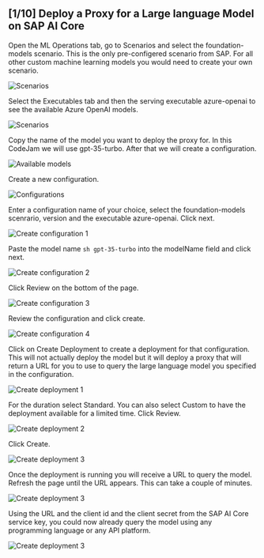 ## [1/10] Deploy a Proxy for a Large language Model on SAP AI Core

Open the ML Operations tab, go to Scenarios and select the foundation-models scenario. This is the only pre-configered scenario from SAP. For all other custom machine learning models you would need to create your own scenario.

![Scenarios](images/2024-07-22_12-52-11.png)

Select the Executables tab and then the serving executable azure-openai to see the available Azure OpenAI models.

![Scenarios](images/2024-07-22_13-04-27.png)

Copy the name of the model you want to deploy the proxy for. In this CodeJam we will use gpt-35-turbo.
After that we will create a configuration.

![Available models](images/2024-07-22_13-04-40.png)

Create a new configuration.

![Configurations](images/2024-07-22_13-15-51.png)

Enter a configuration name of your choice, select the foundation-models scenrario, version and the executable azure-openai. Click next.

![Create configuration 1](images/2024-07-16_16-42-19.png)

Paste the model name ```sh gpt-35-turbo``` into the modelName field and click next.

![Create configuration 2](images/2024-07-16_16-42-54.png)

Click Review on the bottom of the page.

![Create configuration 3](images/2024-07-16_16-43-20.png)

Review the configuration and click create.

![Create configuration 4](images/2024-07-16_16-43-35.png)

Click on Create Deployment to create a deployment for that configuration. This will not actually deploy the model but it will deploy a proxy that will return a URL for you to use to query the large language model you specified in the configuration.

![Create deployment 1](images/2024-07-16_16-43-57.png)

For the duration select Standard. You can also select Custom to have the deployment available for a limited time. Click Review.

![Create deployment 2](images/2024-07-16_16-44-17.png)

Click Create.

![Create deployment 3](images/2024-07-16_16-44-32.png)

Once the deployment is running you will receive a URL to query the model. Refresh the page until the URL appears. This can take a couple of minutes.

![Create deployment 3](images/2024-07-16_16-44-49.png)

Using the URL and the client id and the client secret from the SAP AI Core service key, you could now already query the model using any programming language or any API platform.

![Create deployment 3](images/2024-07-16_16-51-40.png)

